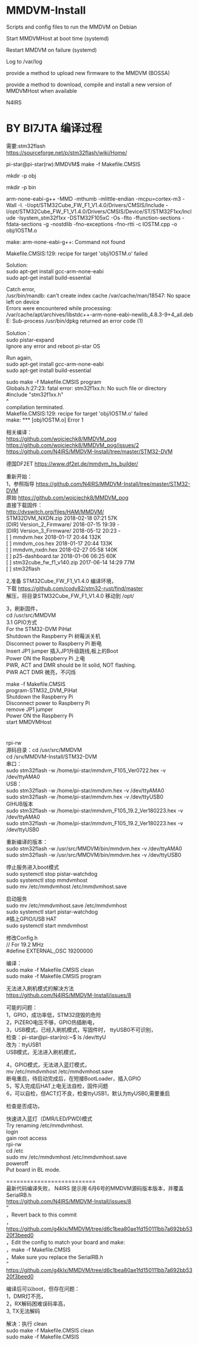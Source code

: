 # MMDVM-Install

Scripts and config files to run the MMDVM on Debian

Start MMDVMHost at boot time (systemd)

Restart MMDVM on failure (systemd) 

Log to /var/log

provide a method to upload new firmware to the MMDVM (BOSSA)

provide a method to download, compile and install a new version of MMDVMHost when available

N4IRS

# BY BI7JTA 编译过程   

需要:stm32flash   
https://sourceforge.net/p/stm32flash/wiki/Home/   

pi-star@pi-star(rw):MMDVM$ make -f Makefile.CMSIS    
   
mkdir -p obj   
   
mkdir -p bin   

arm-none-eabi-g++ -MMD -mthumb -mlittle-endian -mcpu=cortex-m3 -Wall -I. -I/opt/STM32Cube_FW_F1_V1.4.0/Drivers/CMSIS/Include -I/opt/STM32Cube_FW_F1_V1.4.0/Drivers/CMSIS/Device/ST/STM32F1xx/Include -Isystem_stm32f1xx  -DSTM32F105xC -Os -flto -ffunction-sections -fdata-sections -g  -nostdlib -fno-exceptions -fno-rtti -c IOSTM.cpp -o obj/IOSTM.o   
   
make: arm-none-eabi-g++: Command not found   
   
Makefile.CMSIS:129: recipe for target 'obj/IOSTM.o' failed   
   
Solution:   
sudo apt-get install gcc-arm-none-eabi   
sudo apt-get install build-essential   
   
Catch error,    
/usr/bin/mandb: can't create index cache /var/cache/man/18547: No space left on device   
Errors were encountered while processing:
 /var/cache/apt/archives/libstdc++-arm-none-eabi-newlib_4.8.3-9+4_all.deb
E: Sub-process /usr/bin/dpkg returned an error code (1)   
   
Solution：   
sudo pistar-expand   
Ignore any error and reboot pi-star OS   
   
Run again,   
sudo apt-get install gcc-arm-none-eabi   
sudo apt-get install build-essential   
   
sudo make -f Makefile.CMSIS program   
Globals.h:27:23: fatal error: stm32f1xx.h: No such file or directory   
 #include "stm32f1xx.h"   
                          ^   
compilation terminated.      
Makefile.CMSIS:129: recipe for target 'obj/IOSTM.o' failed   
make: *** [obj/IOSTM.o] Error 1   
   
相关编译：   
https://github.com/wojciechk8/MMDVM_pog   
https://github.com/wojciechk8/MMDVM_pog/issues/2   
https://github.com/N4IRS/MMDVM-Install/tree/master/STM32-DVM   
   
德国DF2ET https://www.df2et.de/mmdvm_hs_builder/   
   
重新开始：   
1，参照指导 https://github.com/N4IRS/MMDVM-Install/tree/master/STM32-DVM   
原始 https://github.com/wojciechk8/MMDVM_pog   
直接下载固件：   
http://dvswitch.org/files/HAM/MMDVM/   
	STM32DVM_NXDN.zip	2018-02-18 07:21	57K	    
[DIR]	Version_2_Firmware/	2018-07-15 19:39	-	    
[DIR]	Version_3_Firmware/	2018-05-12 20:23	-	    
[   ]	mmdvm.hex	2018-01-17 20:44	132K	    
[   ]	mmdvm_cos.hex	2018-01-17 20:44	133K	    
[   ]	mmdvm_nxdn.hex	2018-02-27 05:58	140K	    
[   ]	p25-dashboard.tar	2018-01-06 06:25	60K	    
[   ]	stm32cube_fw_f1_v140.zip	2017-06-14 14:29	77M	    
[   ]	stm32flash   
   
2,准备 STM32Cube_FW_F1_V1.4.0 编译环境，   
下载 https://github.com/cody82/stm32-rust/find/master   
解压，将目录STM32Cube_FW_F1_V1.4.0 移动到 /opt/   
   
3，刷新固件，   
cd /usr/src/MMDVM   
3.1 GPIO方式   
For the STM32-DVM PiHat    
Shutdown the Raspberry Pi        树莓派关机   
Disconnect power to Raspberry Pi 断电   
Insert JP1 jumper                插入JP1升级跳线,板上的Boot   
Power ON the Raspberry Pi        上电   
PWR, ACT and DMR should be lit solid, NOT flashing.    
                                 PWR ACT DMR 微亮，不闪烁   
   
make -f Makefile.CMSIS    
program-STM32_DVM_PiHat   
Shutdown the Raspberry Pi   
Disconnect power to Raspberry Pi   
remove JP1 jumper   
Power ON the Raspberry Pi   
start MMDVMHost   
   
#   
rpi-rw   
源码目录：cd /usr/src/MMDVM   
cd /srv/MMDVM-Install/STM32-DVM   
串口：   
sudo stm32flash -w /home/pi-star/mmdvm_F105_Ver0722.hex -v /dev/ttyAMA0   
USB：   
sudo stm32flash -w /home/pi-star/mmdvm.hex -v /dev/ttyAMA0   
sudo stm32flash -w /home/pi-star/mmdvm.hex -v /dev/ttyUSB0   
GIHUB版本   
sudo stm32flash -w /home/pi-star/mmdvm_F105_19.2_Ver180223.hex -v /dev/ttyAMA0   
sudo stm32flash -w /home/pi-star/mmdvm_F105_19.2_Ver180223.hex -v /dev/ttyUSB0   
   
重新编译的版本：   
sudo stm32flash -w /usr/src/MMDVM/bin/mmdvm.hex -v /dev/ttyAMA0   
sudo stm32flash -w /usr/src/MMDVM/bin/mmdvm.hex -v /dev/ttyUSB0   
      
停止服务进入boot模式   
sudo systemctl stop pistar-watchdog   
sudo systemctl stop mmdvmhost   
sudo mv /etc/mmdvmhost /etc/mmdvmhost.save   
   
启动服务   
sudo mv /etc/mmdvmhost.save /etc/mmdvmhost   
sudo systemctl start pistar-watchdog   
#插上GPIO/USB HAT   
sudo systemctl start mmdvmhost   
   
修改Config.h   
// For 19.2 MHz   
 #define EXTERNAL_OSC 19200000   
   
编译：   
sudo make -f Makefile.CMSIS clean   
sudo make -f Makefile.CMSIS program   
   
无法进入刷机模式的解决方法   
https://github.com/N4IRS/MMDVM-Install/issues/8   
   
可能的问题：   
1，GPIO，成功率低，STM32烧毁的危险   
2，PiZERO电压不够，GPIO热插断电，   
3，USB模式，已经入刷机模式，写固件时， ttyUSB0不可识别，   
  检查：pi-star@pi-star(ro):~$ ls /dev/ttyU   
  改为：ttyUSB1     
  USB模式，无法进入刷机模式，   
   
4，GPIO模式，无法进入蓝灯模式，   
mv /etc/mmdvmhost /etc/mmdvmhost.save   
断电重启，待启动完成后，在短接BootLoader，插入GPIO   
5，写入完成后HAT上电无法自检，固件问题   
6，可以自检，但ACT灯不良，检查ttyUSB1，默认为ttyUSB0,需要重启   
   
检查是否成功，   
   
   
      
快速进入蓝灯（DMR/LED/PWD)模式   
Try renaming /etc/mmdvmhost.   
login   
gain root access   
rpi-rw   
cd /etc   
sudo mv /etc/mmdvmhost /etc/mmdvmhost.save   
poweroff   
Put board in BL mode.   
      
==========================   
最新代码编译失败， N4IRS 提示用 6月6号的MMDVM源码版本版本，并覆盖SerialRB.h    
https://github.com/N4IRS/MMDVM-Install/issues/8   
“   
，Revert back to this commit   
，<https://github.com/g4klx/MMDVM/tree/d6c1bea80ae1fd150111bb7a692bb5320f3beed0>   
，Edit the config to match your board and make:   
，make -f Makefile.CMSIS   
，Make sure you replace the SerialRB.h   
”   
https://github.com/g4klx/MMDVM/tree/d6c1bea80ae1fd150111bb7a692bb5320f3beed0   
   
编译后可以boot，但存在问题：   
1，DMR灯不亮，   
2，RX解码困难误码率高，   
3, TX无法解码   
   
解决：执行 clean   
sudo make -f Makefile.CMSIS clean   
sudo make -f Makefile.CMSIS   
